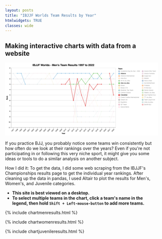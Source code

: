 ```yaml
---
layout: posts
title: "IBJJF Worlds Team Results by Year"
htmlwidgets: TRUE
classes: wide
---
```

## Making interactive charts with data from a website

![Screenshot of Men's team results](/assets/images/IBJJF_Mens_Results.jpg)

If you practice BJJ, you probably notice some teams win consistently but how often do we look at their rankings over the years? Even if you're not participating in or following this very niche sport, it might give you some ideas or tools to do a similar analysis on another subject.

How I did it: To get the data, I did some web scraping from the IBJJF's Championships results page to get the individual year rankings. After cleaning up the data in pandas, I used Altair to plot the results for Men's, Women's, and Juvenile categories.

- **This site is best viewed on a desktop.**
- **To select multiple teams in the chart, click a team's name in the legend, then hold `Shift + Left-mouse-button` to add more teams.**


{% include chartmenresults.html %}


{% include chartwomenresults.html %}


{% include chartjuvenileresults.html %}